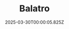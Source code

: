---
title: "Balatro"
id: 2379780
date: 2025-03-30T00:00:05.825Z
link: games/steam/recent/balatro
image: http://media.steampowered.com/steamcommunity/public/images/apps/2379780/b6018068070ab0e23561694c11f7950dd6f4c752.jpg
playtime_2weeks: 132
playtime_forever: 7886
playtime_windows_forever: 0
playtime_mac_forever: 192
playtime_linux_forever: 7693
playtime_deck_forever: 7693
---
